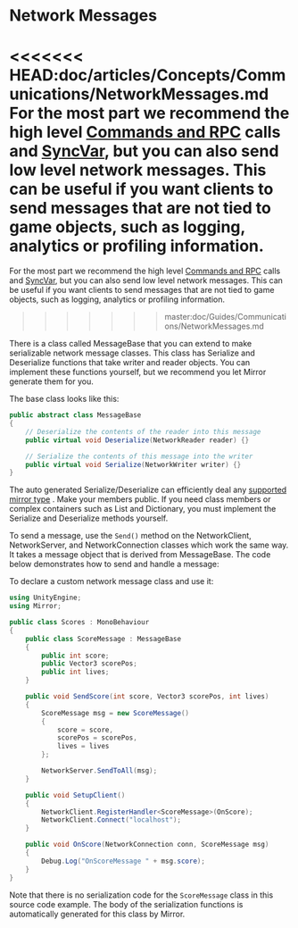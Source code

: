 # Network Messages

<<<<<<< HEAD:doc/articles/Concepts/Communications/NetworkMessages.md
For the most part we recommend the high level [Commands and RPC](RemoteActions.md) calls and [SyncVar](../StateSync.md), but you can also send low level network messages. This can be useful if you want clients to send messages that are not tied to game objects, such as logging, analytics or profiling information.
=======
For the most part we recommend the high level [Commands and RPC](RemoteActions.md) calls and [SyncVar](../Sync/index.md), but you can also send low level network messages. This can be useful if you want clients to send messages that are not tied to game objects, such as logging, analytics or profiling information.
>>>>>>> master:doc/Guides/Communications/NetworkMessages.md

There is a class called MessageBase that you can extend to make serializable network message classes. This class has Serialize and Deserialize functions that take writer and reader objects. You can implement these functions yourself, but we recommend you let Mirror generate them for you.

The base class looks like this:

``` cs
public abstract class MessageBase
{
    // Deserialize the contents of the reader into this message
    public virtual void Deserialize(NetworkReader reader) {}

    // Serialize the contents of this message into the writer
    public virtual void Serialize(NetworkWriter writer) {}
}
```

The auto generated Serialize/Deserialize can efficiently deal any [supported mirror type](../DataTypes.md) . Make your members public. If you need class members or complex containers such as List and Dictionary, you must implement the Serialize and Deserialize methods yourself.

To send a message, use the `Send()` method on the NetworkClient, NetworkServer, and NetworkConnection classes which work the same way. It takes a message object that is derived from MessageBase. The code below demonstrates how to send and handle a message:

To declare a custom network message class and use it:

``` cs
using UnityEngine;
using Mirror;

public class Scores : MonoBehaviour
{
    public class ScoreMessage : MessageBase
    {
        public int score;
        public Vector3 scorePos;
        public int lives;
    }

    public void SendScore(int score, Vector3 scorePos, int lives)
    {
        ScoreMessage msg = new ScoreMessage()
        {
            score = score,
            scorePos = scorePos,
            lives = lives
        };

        NetworkServer.SendToAll(msg);
    }

    public void SetupClient()
    {
        NetworkClient.RegisterHandler<ScoreMessage>(OnScore);
        NetworkClient.Connect("localhost");
    }

    public void OnScore(NetworkConnection conn, ScoreMessage msg)
    {
        Debug.Log("OnScoreMessage " + msg.score);
    }
}
```

Note that there is no serialization code for the `ScoreMessage` class in this source code example. The body of the serialization functions is automatically generated for this class by Mirror.
